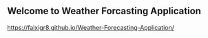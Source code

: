 ## Welcome to Weather Forcasting Application

https://faixigr8.github.io/Weather-Forecasting-Application/
